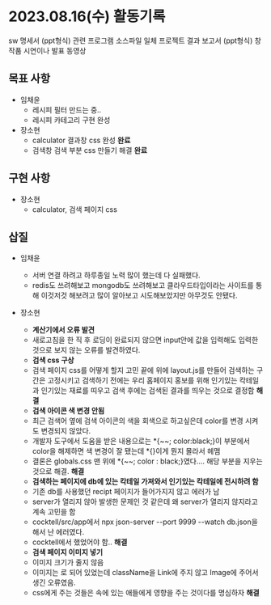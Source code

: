 # 2023.08.16(수) 활동기록
sw 명세서 (ppt형식)
관련 프로그램 소스파일 일체
프로젝트 결과 보고서 (ppt형식)
창작품 시연이나 발표 동영상

## 목표 사항
- 임채윤
    - 레시피 필터 만드는 중..
    - 레시피 카테고리 구현 완성
- 장소현
    - calculator 결과창 css 완성 **완료**
    - 검색창 검색 부분 css 만들기 해결 **완료**

## 구현 사항

- 장소현
    - calculator, 검색 페이지 css



## 삽질
- 임채윤
    - 서버 연결 하려고 하루종일 노력 많이 했는데 다 실패했다.
    - redis도 쓰려해보고 mongodb도 쓰려해보고 클라우드타입이라는 사이트를 통해 이것저것 해보려고 많이 알아보고 시도해보았지만 아무것도 안됐다.

- 장소현
    - **계산기에서 오류 발견**
    - 새로고침을 한 직 후 로딩이 완료되지 않으면 input안에 값을 입력해도 입력한 것으로 보지 않는 오류를 발견하였다. 
    - **검색 css 구상**
    - 검색 페이지 css를 어떻게 할지 고민 끝에 위에 layout.js를 만들어 검색하는 구간은 고정시키고 검색하기 전에는 우리 홈페이지 홍보를 위해 인기있는 칵테일과 인기있는 재료를 띠우고 검색 후에는 검색된 결과를 띄우는 것으로 결정함 **해결**
    - **검색 아이콘 색 변경 안됨**
    - 최근 검색어 옆에 검색 아이콘의 색을 회색으로 하고싶은데 color를 변경 시켜도 변경되지 않았다.
    - 개발자 도구에서 도움을 받은 내용으로는 *{~~; color:black;}이 부분에서 color을 해제하면 색 변경이 잘 됐는데 *{}이게 뭔지 몰라서 헤맴
    - 결론은 globals.css 맨 위에 *{~~; color : black;}였다.... 해당 부분을 지우는 것으로 해결. **해결**
    - **검색하는 페이지에 db에 있는 칵테일 가져와서 인기있는 칵테일에 전시하려 함**
    - 기존 db를 사용했던 recipt 페이지가 들어가지지 않고 에러가 남
    - server가 열리지 않아 발생한 문제인 것 같은데 왜 server가 열리지 않지라고 계속 고민을 함
    - cocktell/src/app에서 npx json-server --port 9999 --watch db.json을 해서 난 에러였다.
    - cocktell에서 했었어야 함.. **해결**
    - **검색 페이지 이미지 넣기**
    - 이미지 크기가 줄지 않음
    - 이미지는 <Link><Image/></Link>로 되어 있었는데 className을 Link에 주지 않고 Image에 주어서 생긴 오류였음.
    - css에게 주는 것들은 속에 있는 애들에게 영향을 주는 것이다를 명심하자 **해결**